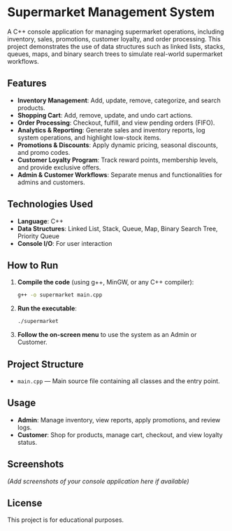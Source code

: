 # Supermarket Management System

A C++ console application for managing supermarket operations, including inventory, sales, promotions, customer loyalty, and order processing. This project demonstrates the use of data structures such as linked lists, stacks, queues, maps, and binary search trees to simulate real-world supermarket workflows.

## Features

- **Inventory Management**: Add, update, remove, categorize, and search products.
- **Shopping Cart**: Add, remove, update, and undo cart actions.
- **Order Processing**: Checkout, fulfill, and view pending orders (FIFO).
- **Analytics & Reporting**: Generate sales and inventory reports, log system operations, and highlight low-stock items.
- **Promotions & Discounts**: Apply dynamic pricing, seasonal discounts, and promo codes.
- **Customer Loyalty Program**: Track reward points, membership levels, and provide exclusive offers.
- **Admin & Customer Workflows**: Separate menus and functionalities for admins and customers.

## Technologies Used

- **Language**: C++
- **Data Structures**: Linked List, Stack, Queue, Map, Binary Search Tree, Priority Queue
- **Console I/O**: For user interaction

## How to Run

1. **Compile the code** (using g++, MinGW, or any C++ compiler):

   ```sh
   g++ -o supermarket main.cpp
   ```

2. **Run the executable**:

   ```sh
   ./supermarket
   ```

3. **Follow the on-screen menu** to use the system as an Admin or Customer.

## Project Structure

- `main.cpp` — Main source file containing all classes and the entry point.

## Usage

- **Admin**: Manage inventory, view reports, apply promotions, and review logs.
- **Customer**: Shop for products, manage cart, checkout, and view loyalty status.

## Screenshots

*(Add screenshots of your console application here if available)*

## License

This project is for educational purposes.
